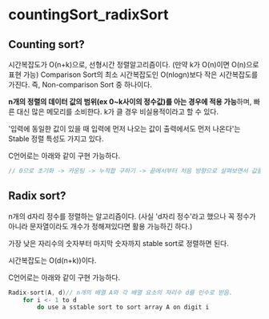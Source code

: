 # countingSort\_radixSort

## Counting sort?

시간복잡도가 O\(n+k\)으로, 선형시간 정렬알고리즘이다. \(만약 k가 O\(n\)이면 O\(n\)으로 표현 가능\) Comparison Sort의 최소 시간복잡도인 O\(nlogn\)보다 작은 시간복잡도를 가진다. 즉, Non-comparison Sort 중 하나이다.

**n개의 정렬의 데이터 값의 범위\(ex 0~k사이의 정수값\)를 아는 경우에 적용 가능**하며, 빠른 대신 많은 메모리를 소비한다. k가 클 경우 비실용적이라고 할 수 있다.

'입력에 동일한 값이 있을 때 입력에 먼저 나오는 값이 출력에서도 먼저 나온다'는 Stable 정렬 특성도 가지고 있다.

C언어로는 아래와 같이 구현 가능하다.

```c
// 0으로 초기화 -> 카운팅 -> 누적합 구하기 -> 끝에서부터 처음 방향으로 살펴보면서 값을 인덱스에 저장
```

## Radix sort?

n개의 d자리 정수를 정렬하는 알고리즘이다. \(사실 'd자리 정수'라고 했으나 꼭 정수가 아니라 문자열이라도 개수가 정해져있다면 활용 가능하긴 하다.\)

가장 낮은 자리수의 숫자부터 마지막 숫자까지 stable sort로 정렬하면 된다.

시간복잡도는 O\(d\(n+k\)\)이다.

C언어로는 아래와 같이 구현 가능하다.

```c
Radix-sort(A, d)// n개의 배열 A와 각 배열 요소의 자리수 d를 인수로 받음.
    for i <- 1 to d
        do use a sstable sort to sort array A on digit i
```

